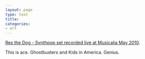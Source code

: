 ```yaml
---
layout: page
type: text
title: 
categories: 
- art
---
```

<!--[if !IE]> -->
<object type="application/x-shockwave-flash" data="http://player.soundcloud.com/player.swf?url=http%3A%2F%2Fsoundcloud.com%2Frexthedog1980%2Frex-may-2010-musicalia" style="width: 100%" height="81">
<!-- <![endif]-->
<!--[if IE]>
<object classid="clsid:D27CDB6E-AE6D-11cf-96B8-444553540000" codebase="http://download.macromedia.com/pub/shockwave/cabs/flash/swflash.cab#version=6,0,0,0" width="100%" height="81">
<param name="movie" value="http://player.soundcloud.com/player.swf?url=http%3A%2F%2Fsoundcloud.com%2Frexthedog1980%2Frex-may-2010-musicalia" />
<!--><!-- http://Validifier.com -->
</object>
<!-- <![endif]--> 

[Rex the Dog - Synthpop set recorded live at Musicalia May 2010](http://soundcloud.com/rexthedog1980/rex-may-2010-musicalia).

This is ace. Ghostbusters and Kids in America. Genius.
